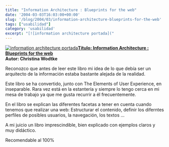 ```yaml
---
title: "Information Architecture : Blueprints for the web"
date: '2004-03-03T16:03:00+00:00'
slug: '/blog/2004/03/information-architecture-blueprints-for-the-web'
tags: ["usabilidad"]
category: 'usabilidad'
excerpt: "[![information architecture portada]("
---
```

[![information architecture portada](http://jorgegorka.files.wordpress.com/information_architecture.jpg)](http://www.amazon.com/Information-Architecture-Blueprints-Christina-Wodtke/dp/0735712506/sr=1-1/qid=1163860685/ref=sr_1_1/102-4838740-6826568?ie=UTF8&s=books)**[Título: Information Architecture : Blueprints for the web](http://www.amazon.com/Information-Architecture-Blueprints-Christina-Wodtke/dp/0735712506/sr=1-1/qid=1163860685/ref=sr_1_1/102-4838740-6826568?ie=UTF8&s=books)**  
**Autor: Christina Wodtke**

Reconozco que antes de leer este libro mi idea de lo que debía ser un arquitecto de la información estaba bastante alejada de la realidad.

Este libro se ha convertido, junto con The Elements of User Experience, en inseparable. Rara vez está en la estantería y siempre lo tengo cerca en mi mesa de trabajo ya que me gusta recurrir a él frecuentemente.

En el libro se explican las diferentes facetas a tener en cuenta cuando tenemos que realizar una web: Estructurar el contenido, definir los diferntes perfiles de posibles usuarios, la navegación, los textos ...

A mi juicio un libro imprescindible, bien explicado con ejemplos claros y muy didáctico.

Recomendable al 100%

